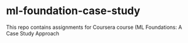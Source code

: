 # ml-foundation-case-study
This repo contains assignments for Coursera course (ML Foundations: A Case Study Approach
